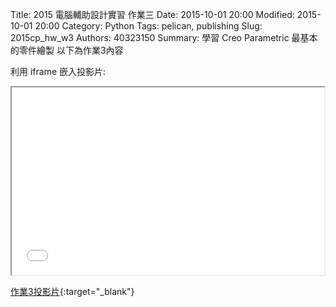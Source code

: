 Title: 2015 電腦輔助設計實習 作業三
Date: 2015-10-01 20:00
Modified: 2015-10-01 20:00
Category: Python
Tags: pelican, publishing
Slug: 2015cp_hw_w3
Authors: 40323150
Summary: 學習 Creo Parametric 最基本的零件繪製
以下為作業3內容

利用 iframe 嵌入投影片:

<iframe src="simplest.html" width="500" height="300"></iframe>

[作業3投影片](simplest.html){:target="_blank"}
